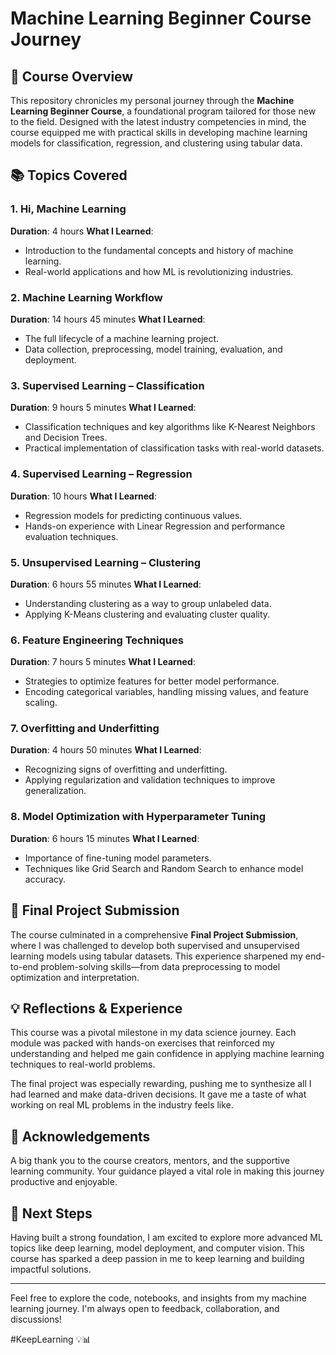 # Machine Learning Beginner Course Journey

## 🧠 Course Overview

This repository chronicles my personal journey through the **Machine Learning Beginner Course**, a foundational program tailored for those new to the field. Designed with the latest industry competencies in mind, the course equipped me with practical skills in developing machine learning models for classification, regression, and clustering using tabular data.

## 📚 Topics Covered

### 1. **Hi, Machine Learning**

**Duration**: 4 hours
**What I Learned**:

* Introduction to the fundamental concepts and history of machine learning.
* Real-world applications and how ML is revolutionizing industries.

### 2. **Machine Learning Workflow**

**Duration**: 14 hours 45 minutes
**What I Learned**:

* The full lifecycle of a machine learning project.
* Data collection, preprocessing, model training, evaluation, and deployment.

### 3. **Supervised Learning – Classification**

**Duration**: 9 hours 5 minutes
**What I Learned**:

* Classification techniques and key algorithms like K-Nearest Neighbors and Decision Trees.
* Practical implementation of classification tasks with real-world datasets.

### 4. **Supervised Learning – Regression**

**Duration**: 10 hours
**What I Learned**:

* Regression models for predicting continuous values.
* Hands-on experience with Linear Regression and performance evaluation techniques.

### 5. **Unsupervised Learning – Clustering**

**Duration**: 6 hours 55 minutes
**What I Learned**:

* Understanding clustering as a way to group unlabeled data.
* Applying K-Means clustering and evaluating cluster quality.

### 6. **Feature Engineering Techniques**

**Duration**: 7 hours 5 minutes
**What I Learned**:

* Strategies to optimize features for better model performance.
* Encoding categorical variables, handling missing values, and feature scaling.

### 7. **Overfitting and Underfitting**

**Duration**: 4 hours 50 minutes
**What I Learned**:

* Recognizing signs of overfitting and underfitting.
* Applying regularization and validation techniques to improve generalization.

### 8. **Model Optimization with Hyperparameter Tuning**

**Duration**: 6 hours 15 minutes
**What I Learned**:

* Importance of fine-tuning model parameters.
* Techniques like Grid Search and Random Search to enhance model accuracy.

## 🚀 Final Project Submission

The course culminated in a comprehensive **Final Project Submission**, where I was challenged to develop both supervised and unsupervised learning models using tabular datasets. This experience sharpened my end-to-end problem-solving skills—from data preprocessing to model optimization and interpretation.

## 💡 Reflections & Experience

This course was a pivotal milestone in my data science journey. Each module was packed with hands-on exercises that reinforced my understanding and helped me gain confidence in applying machine learning techniques to real-world problems.

The final project was especially rewarding, pushing me to synthesize all I had learned and make data-driven decisions. It gave me a taste of what working on real ML problems in the industry feels like.

## 🙌 Acknowledgements

A big thank you to the course creators, mentors, and the supportive learning community. Your guidance played a vital role in making this journey productive and enjoyable.

## 🔭 Next Steps

Having built a strong foundation, I am excited to explore more advanced ML topics like deep learning, model deployment, and computer vision. This course has sparked a deep passion in me to keep learning and building impactful solutions.

---

Feel free to explore the code, notebooks, and insights from my machine learning journey. I'm always open to feedback, collaboration, and discussions!

\#KeepLearning 💡📊
